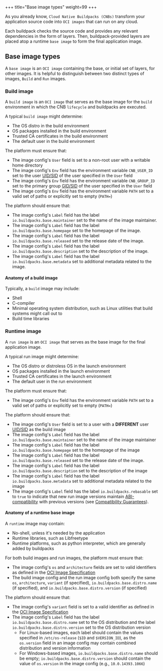 +++
title="Base image types"
weight=99
+++

As you already know, `Cloud Native Buildpacks (CNBs)` transform your application source code into `OCI images`  that can run on any cloud.

<!--more-->

Each buildpack checks the source code and provides any relevant dependencies in the form of layers. Then, buildpack-provided layers are placed atop a runtime `base image` to form the final application image.

## Base image types

A `base image` is an `OCI image` containing the base, or initial set of layers, for other images. It is helpful to distinguish between two distinct types of images, `Build` and `Run` images.

### Build image

A `build image` is an `OCI image` that serves as the base image for the `build` environment in which the CNB `lifecycle` and buildpacks are executed.

A typical `build image` might determine:

* The OS distro in the build environment
* OS packages installed in the build environment
* Trusted CA certificates in the build environment
* The default user in the build environment

The platform must ensure that:

* The image config's `User` field is set to a non-root user with a writable home directory
* The image config's `Env` field has the environment variable `CNB_USER_ID` set to the user [UID/SID](https://github.com/buildpacks/spec/blob/main/README.md#operating-system-conventions) of the user specified in the `User` field
* The image config's `Env` field has the environment variable `CNB_GROUP_ID` set to the primary group [GID/SID](https://github.com/buildpacks/spec/blob/main/README.md#operating-system-conventions) of the user specified in the `User` field
* The image config's `Env` field has the environment variable `PATH` set to a valid set of paths or explicitly set to empty (`PATH=`)

The platform should ensure that:

* The image config's `Label` field has the label `io.buildpacks.base.maintainer` set to the name of the image maintainer.
* The image config's `Label` field has the label `io.buildpacks.base.homepage` set to the homepage of the image.
* The image config's `Label` field has the label `io.buildpacks.base.released` set to the release date of the image.
* The image config's `Label` field has the label `io.buildpacks.base.description` set to the description of the image.
* The image config's `Label` field has the label `io.buildpacks.base.metadata` set to additional metadata related to the image.

#### Anatomy of a build image

Typically, a `build` image may include:

* Shell
* C-compiler
* Minimal operating system distribution, such as Linux utilities that build systems might call out to
* Build time libraries

### Runtime image

A `run image` is an `OCI image` that serves as the base image for the final application image.

A typical run image might determine:

* The OS distro or distroless OS in the launch environment
* OS packages installed in the launch environment
* Trusted CA certificates in the launch environment
* The default user in the run environment

The platform must ensure that:

* The image config's `Env` field has the environment variable `PATH` set to a valid set of paths or explicitly set to empty (`PATH=`)

The platform should ensure that:

* The image config's `User` field is set to a user with a **DIFFERENT** user [UID/SID](https://github.com/buildpacks/spec/blob/main/README.md#operating-system-conventions) as the build image
* The image config's `Label` field has the label `io.buildpacks.base.maintainer` set to the name of the image maintainer
* The image config's `Label` field has the label `io.buildpacks.base.homepage` set to the homepage of the image
* The image config's `Label` field has the label `io.buildpacks.base.released` set to the release date of the image.
* The image config's `Label` field has the label `io.buildpacks.base.description` set to the description of the image
* The image config's `Label` field has the label `io.buildpacks.base.metadata` set to additional metadata related to the image
* The image config's `Label` field has the label `io.buildpacks.rebasable` set to `true` to indicate that new run image versions maintain [ABI-compatibility](https://en.wikipedia.org/wiki/Application_binary_interface) with previous versions (see [Compatibility Guarantees](https://github.com/buildpacks/spec/blob/main/platform.md#compatibility-guarantees)).

#### Anatomy of a runtime base image

A `runtime` image may contain:

* No-shell, unless it's needed by the application
* Runtime libraries, such as Libfreetype
* Runtime platforms, such as python interpreter, which are generally added by buildpacks

For both build images and run images, the platform must ensure that:

* The image config's `os` and `architecture` fields are set to valid identifiers as defined in the [OCI Image Specification](https://github.com/opencontainers/image-spec/blob/main/config.md)
* The build image config and the run image config both specify the same `os`, `architecture`, `variant` (if specified), `io.buildpacks.base.distro.name` (if specified), and `io.buildpacks.base.distro.version` (if specified)

The platform should ensure that:

* The image config's `variant` field is set to a valid identifier as defined in the [OCI Image Specification](https://github.com/opencontainers/image-spec/blob/main/config.md)
* The image config's `Label` field has the label `io.buildpacks.base.distro.name` set to the OS distribution and the label `io.buildpacks.base.distro.version` set to the OS distribution version
  * For Linux-based images, each label should contain the values specified in `/etc/os-release` (`$ID` and `$VERSION_ID`), as the `os.version` field in an image config may contain combined distribution and version information
  * For Windows-based images, `io.buildpacks.base.distro.name` should be empty; `io.buildpacks.base.distro.version` should contain the value of `os.version` in the image config (e.g., `10.0.14393.1066`)
